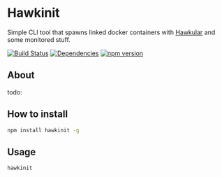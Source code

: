 # Hawkinit

Simple CLI tool that spawns linked docker containers with [Hawkular](http://hawkular.org) and some monitored stuff.

[![Build Status](https://travis-ci.org/Jiri-Kremser/hawkinit.svg?branch=master)](https://travis-ci.org/Jiri-Kremser/hawkinit)
[![Dependencies](https://david-dm.org/Jiri-Kremser/hawkinit.svg)](https://david-dm.org/Jiri-Kremser/hawkinit)
[![npm version](https://badge.fury.io/js/hawkinit.svg)](https://badge.fury.io/js/hawkinit)

## About

todo:

## How to install

```bash
npm install hawkinit -g
```

## Usage

```bash
hawkinit
```

